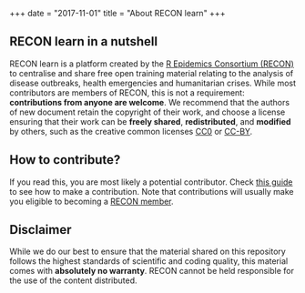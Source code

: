 +++
date = "2017-11-01"
title = "About RECON learn"
+++


## RECON learn in a nutshell

RECON learn is a platform created by the
[R Epidemics Consortium (RECON)](https://www.repidemicsconsortium.org/) to
centralise and share free open training material relating to the analysis of
disease outbreaks, health emergencies and humanitarian crises. While most
contributors are members of RECON, this is not a requirement: **contributions
from anyone are welcome**. We recommend that the authors of new document retain
the copyright of their work, and choose a license ensuring that their work can
be **freely shared**, **redistributed**, and **modified** by others, such as the
creative common licenses
[CC0](https://creativecommons.org/publicdomain/zero/1.0/) or 
[CC-BY](https://creativecommons.org/licenses/by/3.0/).



## How to contribute?

If you read this, you are most likely a potential contributor. Check [this guide](post/tutorial-post-creation.html) to see how to make a contribution. Note that contributions will usually make you eligible to becoming a [RECON member](https://www.repidemicsconsortium.org/join/).



## Disclaimer

While we do our best to ensure that the material shared on this repository
follows the highest standards of scientific and coding quality, this material
comes with **absolutely no warranty**. RECON cannot be held responsible for the use
of the content distributed.
